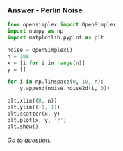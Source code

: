 ### Answer - Perlin Noise

```python
from opensimplex import OpenSimplex
import numpy as np
import matplotlib.pyplot as plt

noise = OpenSimplex()
n = 100
x = [i for i in range(n)]
y = []

for i in np.linspace(0, 10, n):
    y.append(noise.noise2d(i, 0))

plt.xlim((0, n))
plt.ylim((-1, 1))
plt.scatter(x, y)
plt.plot(x, y, 'r')
plt.show()

```

_Go to [question](https://github.com/enesdemirag/programming-exercises/blob/master/questions/perlin-noise.md)._
